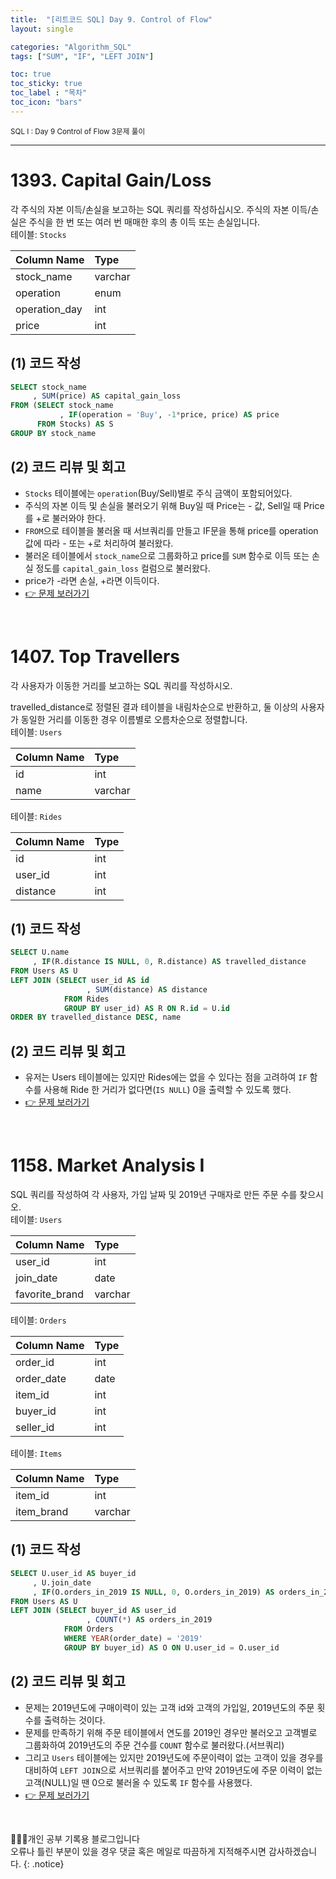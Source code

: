 ```yaml
---
title:  "[리트코드 SQL] Day 9. Control of Flow"
layout: single

categories: "Algorithm_SQL"
tags: ["SUM", "IF", "LEFT JOIN"]

toc: true
toc_sticky: true
toc_label : "목차"
toc_icon: "bars"
---
```


<small>SQL I : Day 9 Control of Flow 3문제 풀이</small>

***

# <span class="half_HL">1393. Capital Gain/Loss</span>
각 주식의 자본 이득/손실을 보고하는 SQL 쿼리를 작성하십시오.
주식의 자본 이득/손실은 주식을 한 번 또는 여러 번 매매한 후의 총 이득 또는 손실입니다.<br>
테이블: ```Stocks```

| Column Name    | Type     |
|:---------------|:---------|
| stock_name    | varchar |
| operation     | enum    |
| operation_day | int     |
| price         | int     |

## (1) 코드 작성
```sql
SELECT stock_name
     , SUM(price) AS capital_gain_loss
FROM (SELECT stock_name
           , IF(operation = 'Buy', -1*price, price) AS price
      FROM Stocks) AS S
GROUP BY stock_name
```

## (2) 코드 리뷰 및 회고
- ```Stocks``` 테이블에는 ```operation```(Buy/Sell)별로 주식 금액이 포함되어있다.
- 주식의 자본 이득 및 손실을 불러오기 위해 Buy일 때 Price는 - 값, Sell일 때 Price를 +로 불러와야 한다.
- ```FROM```으로 테이블을 불러올 때 서브쿼리를 만들고 IF문을 통해 price를 operation 값에 따라 - 또는 +로 처리하여 불러왔다.
- 불러온 테이블에서 ```stock_name```으로 그룹화하고 price를 ```SUM``` 함수로 이득 또는 손실 정도를 ```capital_gain_loss``` 컬럼으로 불러왔다.
- price가 -라면 손실, +라면 이득이다.
- [👉 문제 보러가기](https://leetcode.com/problems/capital-gainloss/?envType=study-plan&id=sql-i)

<br>

# <span class="half_HL">1407. Top Travellers</span>
각 사용자가 이동한 거리를 보고하는 SQL 쿼리를 작성하시오.

travelled_distance로 정렬된 결과 테이블을 내림차순으로 반환하고, 둘 이상의 사용자가 동일한 거리를 이동한 경우 이름별로 오름차순으로 정렬합니다.<br>
테이블: ```Users```

| Column Name    | Type     |
|:---------------|:---------|
| id            | int     |
| name          | varchar |

테이블: ```Rides```

| Column Name    | Type     |
|:---------------|:---------|
| id            | int     |
| user_id       | int     |
| distance      | int     |

## (1) 코드 작성
```sql
SELECT U.name
     , IF(R.distance IS NULL, 0, R.distance) AS travelled_distance
FROM Users AS U
LEFT JOIN (SELECT user_id AS id
                 , SUM(distance) AS distance
            FROM Rides
            GROUP BY user_id) AS R ON R.id = U.id
ORDER BY travelled_distance DESC, name
```

## (2) 코드 리뷰 및 회고
- 유저는 Users 테이블에는 있지만 Rides에는 없을 수 있다는 점을 고려하여 ```IF``` 함수를 사용해 Ride 한 거리가 없다면(```IS NULL```) 0을 출력할 수 있도록 했다.
- [👉 문제 보러가기](https://leetcode.com/problems/top-travellers/?envType=study-plan&id=sql-i)

<br>

# <span class="half_HL">1158. Market Analysis I</span>
SQL 쿼리를 작성하여 각 사용자, 가입 날짜 및 2019년 구매자로 만든 주문 수를 찾으시오.<br>
테이블: ```Users```

| Column Name    | Type    |
|:---------------|:--------|
| user_id        | int     |
| join_date      | date    |
| favorite_brand | varchar |

테이블: ```Orders```

| Column Name   | Type    |
|:--------------|:--------|
| order_id      | int     |
| order_date    | date    |
| item_id       | int     |
| buyer_id      | int     |
| seller_id     | int     |

테이블: ```Items```

| Column Name   | Type    |
|:--------------|:--------|
| item_id       | int     |
| item_brand    | varchar |

## (1) 코드 작성
```sql
SELECT U.user_id AS buyer_id
     , U.join_date
     , IF(O.orders_in_2019 IS NULL, 0, O.orders_in_2019) AS orders_in_2019
FROM Users AS U
LEFT JOIN (SELECT buyer_id AS user_id
                 , COUNT(*) AS orders_in_2019
            FROM Orders
            WHERE YEAR(order_date) = '2019'
            GROUP BY buyer_id) AS O ON U.user_id = O.user_id
```

## (2) 코드 리뷰 및 회고
- 문제는 2019년도에 구매이력이 있는 고객 id와 고객의 가입일, 2019년도의 주문 횟수를 출력하는 것이다.
- 문제를 만족하기 위해 주문 테이블에서 연도를 2019인 경우만 불러오고 고객별로 그룹화하여 2019년도의 주문 건수를 ```COUNT``` 함수로 불러왔다.(서브쿼리)
- 그리고 ```Users``` 테이블에는 있지만 2019년도에 주문이력이 없는 고객이 있을 경우를 대비하여 ```LEFT JOIN```으로 서브쿼리를 붙어주고 만약 2019년도에 주문 이력이 없는 고객(NULL)일 땐 0으로 불러올 수 있도록 ```IF``` 함수를 사용했다.
- [👉 문제 보러가기](https://leetcode.com/problems/market-analysis-i/?envType=study-plan&id=sql-i)

<br>

👩🏻‍💻개인 공부 기록용 블로그입니다
<br>오류나 틀린 부분이 있을 경우 댓글 혹은 메일로 따끔하게 지적해주시면 감사하겠습니다.
{: .notice}